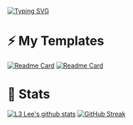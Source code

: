 [![Typing SVG](https://readme-typing-svg.herokuapp.com?font=Fira+Code&size=25&pause=1000&color=24F737&random=false&width=615&height=40&lines=Welcome;Checkout+what+I'm+working+on;Reach+out!+I+love+Tech+Chats;coinhead+on+Discord)](https://git.io/typing-svg)

# ⚡ My Templates

[![Readme Card](https://github-readme-stats.vercel.app/api/pin/?username=Lrennard&repo=Templates&theme=dark)](https://github.com/Lrennard/Templates)
[![Readme Card](https://github-readme-stats.vercel.app/api/pin/?username=Lrennard&repo=bskyBot&theme=dark)](https://github.com/Lrennard/bskyBot)

# 💾 Stats

[![L3 Lee's github stats](https://github-readme-stats.vercel.app/api?username=Lrennard&show_icons=true&count_private=true&theme=dark)](https://l3lee.com/github)
[![GitHub Streak](https://github-readme-streak-stats.herokuapp.com/?user=Lrennard&theme=dark&count_private=true&theme=dark)](https://l3lee.com/github)
<!--
**Lrennard/Lrennard** is a ✨ _special_ ✨ repository because its `README.md` (this file) appears on your GitHub profile.

Here are some ideas to get you started:

- 🔭 I’m currently working on ...
- 🌱 I’m currently learning ...
- 👯 I’m looking to collaborate on ...
- 🤔 I’m looking for help with ...
- 💬 Ask me about ...
- 📫 How to reach me: ...
- 😄 Pronouns: ...
- ⚡ Fun fact: ...
-->
